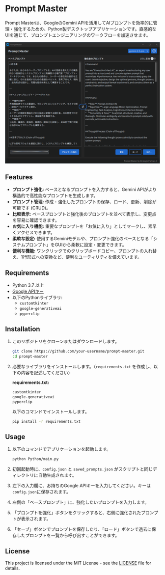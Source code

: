 # Prompt Master

Prompt Masterは、GoogleのGemini APIを活用してAIプロンプトを効率的に管理・強化するための、Python製デスクトップアプリケーションです。直感的なUIを通じて、プロンプトエンジニアリングのワークフローを加速させます。

![image](example.png)

## Features

* **プロンプト強化:** ベースとなるプロンプトを入力すると、Gemini APIがより構造的で高性能なプロンプトを生成します。
* **プロンプト管理:** 作成・強化したプロンプトの保存、ロード、更新、削除が可能です (CRUD)。
* **比較表示:** ベースプロンプトと強化後のプロンプトを並べて表示し、変更点を容易に確認できます。
* **お気に入り機能:** 重要なプロンプトを「お気に入り」としてマークし、素早くアクセスできます。
* **柔軟な設定:** 使用するGeminiモデルや、プロンプト強化のベースとなる「システムプロンプト」をGUIから柔軟に設定・変更できます。
* **便利な機能:** ワンクリックでのクリップボードコピー、プロンプトの入れ替え、1行形式への変換など、便利なユーティリティを備えています。

## Requirements

* Python 3.7 以上
* [Google APIキー](https://ai.google.dev/pricing)
* 以下のPythonライブラリ:
  * `customtkinter`
  * `google-generativeai`
  * `pyperclip`

## Installation

1. このリポジトリをクローンまたはダウンロードします。

    ```bash
    git clone https://github.com/your-username/prompt-master.git
    cd prompt-master
    ```

2. 必要なライブラリをインストールします。（`requirements.txt` を作成し、以下の内容を記述してください）

    **requirements.txt:**

    ```
    customtkinter
    google-generativeai
    pyperclip
    ```

    以下のコマンドでインストールします。

    ```bash
    pip install -r requirements.txt
    ```

## Usage

1. 以下のコマンドでアプリケーションを起動します。

    ```bash
    python Python/main.py
    ```

2. 初回起動時に、`config.json` と `saved_prompts.json` がスクリプトと同じディレクトリに自動生成されます。

3. 左下の入力欄に、お持ちのGoogle APIキーを入力してください。キーは`config.json`に保存されます。

4. 左側の「ベースプロンプト」に、強化したいプロンプトを入力します。

5. 「プロンプトを強化」ボタンをクリックすると、右側に強化されたプロンプトが表示されます。

6. 「セーブ」ボタンでプロンプトを保存したり、「ロード」ボタンで過去に保存したプロンプトを一覧から呼び出すことができます。

## License

This project is licensed under the MIT License - see the [LICENSE](LICENSE) file for details.